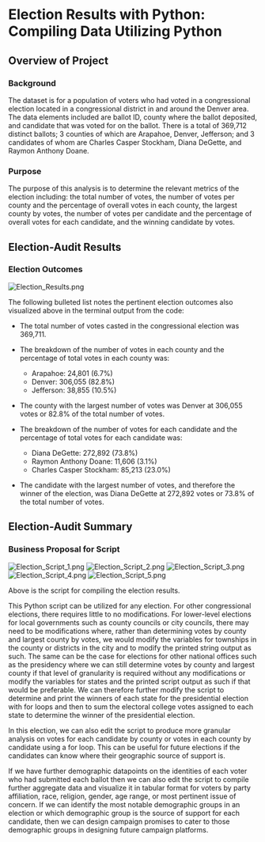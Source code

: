 # Election Results with Python: Compiling Data Utilizing Python

## Overview of Project

### Background

The dataset is for a population of voters who had voted in a congressional election located in a congressional district in and around the Denver area. The data elements included are ballot ID, county where the ballot deposited, and candidate that was voted for on the ballot. There is a total of 369,712 distinct ballots; 3 counties of which are Arapahoe, Denver, Jefferson; and 3 candidates of whom are Charles Casper Stockham, Diana DeGette, and Raymon Anthony Doane.

### Purpose

The purpose of this analysis is to determine the relevant metrics of the election including: the total number of votes, the number of votes per county and the percentage of overall votes in each county, the largest county by votes, the number of votes per candidate and the percentage of overall votes for each candidate, and the winning candidate by votes.

## Election-Audit Results

### Election Outcomes

![Election_Results.png](Resources/Election_Results.png)

The following bulleted list notes the pertinent election outcomes also visualized above in the terminal output from the code:
 
* The total number of votes casted in the congressional election was 369,711.

* The breakdown of the number of votes in each county and the percentage of total votes in each county was:
    * Arapahoe: 24,801 (6.7%)
    * Denver: 306,055 (82.8%)
    * Jefferson: 38,855 (10.5%)

* The county with the largest number of votes was Denver at 306,055 votes or 82.8% of the total number of votes.

* The breakdown of the number of votes for each candidate and the percentage of total votes for each candidate was:
    * Diana DeGette: 272,892 (73.8%)
    * Raymon Anthony Doane: 11,606 (3.1%)
    * Charles Casper Stockham: 85,213 (23.0%)

* The candidate with the largest number of votes, and therefore the winner of the election, was Diana DeGette at 272,892 votes or 73.8% of the total number of votes.

## Election-Audit Summary

### Business Proposal for Script

![Election_Script_1.png](Resources/Election_Script_1.png)
![Election_Script_2.png](Resources/Election_Script_2.png)
![Election_Script_3.png](Resources/Election_Script_3.png)
![Election_Script_4.png](Resources/Election_Script_4.png)
![Election_Script_5.png](Resources/Election_Script_5.png)

Above is the script for compiling the election results.

This Python script can be utilized for any election. For other congressional elections, there requires little to no modifications. For lower-level elections for local governments such as county councils or city councils, there may need to be modifications where, rather than determining votes by county and largest county by votes, we would modify the variables for townships in the county or districts in the city and to modify the printed string output as such. The same can be the case for elections for other national offices such as the presidency where we can still determine votes by county and largest county if that level of granularity is required without any modifications or modify the variables for states and the printed script output as such if that would be preferable. We can therefore further modify the script to determine and print the winners of each state for the presidential election with for loops and then to sum the electoral college votes assigned to each state to determine the winner of the presidential election.

In this election, we can also edit the script to produce more granular analysis on votes for each candidate by county or votes in each county by candidate using a for loop. This can be useful for future elections if the candidates can know where their geographic source of support is.

If we have further demographic datapoints on the identities of each voter who had submitted each ballot then we can also edit the script to compile further aggregate data and visualize it in tabular format for voters by party affiliation, race, religion, gender, age range, or most pertinent issue of concern. If we can identify the most notable demographic groups in an election or which demographic group is the source of support for each candidate, then we can design campaign promises to cater to those demographic groups in designing future campaign platforms.
